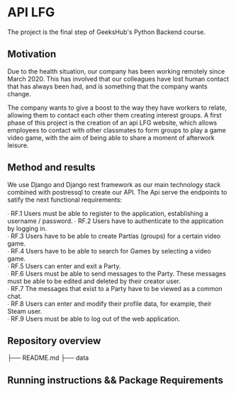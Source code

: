 # API LFG

The project is the final step of GeeksHub's Python Backend course. 

## Motivation

Due to the health situation, our company has been
working remotely since March 2020. This has involved
that our colleagues have lost human contact
that has always been had, and is something that the company wants
change.

The company wants to give a boost to the way they have
workers to relate, allowing them to contact each other
them creating interest groups.
A first phase of this project is the creation of an api
LFG website, which allows employees to contact
with other classmates to form groups to play a game
video game, with the aim of being able to share a moment of
afterwork leisure.

## Method and results

We use Django and Django rest framework as our main technology stack combined with postressql to create our API.
The Api serve the endpoints to satify the next functional requirements:

∙ RF.1 Users must be able to register to the application, establishing a username / password.
∙ RF.2 Users have to authenticate to the application by logging in.  
∙ RF.3 Users have to be able to create Partías (groups) for a certain video game.  
∙ RF.4 Users have to be able to search for Games by selecting a video game.  
∙ RF.5 Users can enter and exit a Party.  
∙ RF.6 Users must be able to send messages to the Party. These messages must be able to be edited
       and deleted by their creator user.  
∙ RF.7 The messages that exist to a Party have to be viewed as a common chat.  
∙ RF.8 Users can enter and modify their profile data, for example, their Steam user.  
∙ RF.9 Users must be able to log out of the web application.  


## Repository overview

├── README.md
├── data



## Running instructions && Package Requirements



